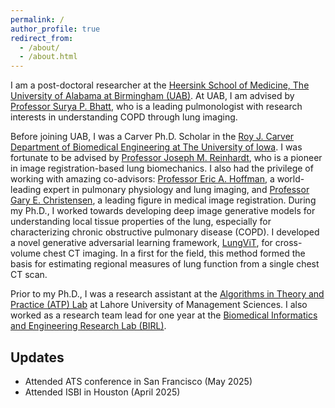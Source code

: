 ```yaml
---
permalink: /
author_profile: true
redirect_from: 
  - /about/
  - /about.html
---
```


I am a post-doctoral researcher at the [Heersink School of Medicine, The University of Alabama at Birmingham (UAB)](https://www.uab.edu/medicine/home/). At UAB, I am advised by [Professor Surya P. Bhatt](https://scholars.uab.edu/631-surya-bhatt), who is a leading pulmonologist with research interests in understanding COPD through lung imaging.

Before joining UAB, I was a Carver Ph.D. Scholar in the [Roy J. Carver Department of Biomedical Engineering at The University of Iowa](https://engineering.uiowa.edu/bme). I was fortunate to be advised by [Professor Joseph M. Reinhardt](https://engineering.uiowa.edu/directory/joseph-m-reinhardt), who is a pioneer in image registration-based lung biomechanics. I also had the privilege of working with amazing co-advisors: [Professor Eric A. Hoffman](https://radiology.medicine.uiowa.edu/people/faculty/eric-hoffman), a world-leading expert in pulmonary physiology and lung imaging, and [Professor Gary E. Christensen](https://engineering.uiowa.edu/directory/gec), a leading figure in medical image registration. During my Ph.D., I worked towards developing deep image generative models for understanding local tissue properties of the lung, especially for characterizing chronic obstructive pulmonary disease (COPD). I developed a novel generative adversarial learning framework, [LungViT](https://ieeexplore.ieee.org/document/10439260), for cross-volume chest CT imaging. In a first for the field, this method formed the basis for estimating regional measures of lung function from a single chest CT scan.

Prior to my Ph.D., I was a research assistant at the [Algorithms in Theory and Practice (ATP) Lab](https://web.lums.edu.pk/~hmd/index.html) at Lahore University of Management Sciences. I also worked as a research team lead for one year at the [Biomedical Informatics and Engineering Research Lab (BIRL)](https://birl.lums.edu.pk).




Updates
------
- Attended ATS conference in San Francisco (May 2025)
- Attended ISBI in Houston (April 2025)
